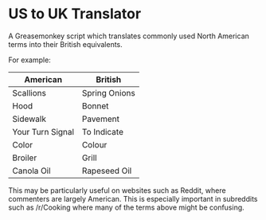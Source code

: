 US to UK Translator
===================

A Greasemonkey script which translates commonly used North American terms into their British equivalents.

For example:

| American | British |
|---|---|
| Scallions | Spring Onions |
| Hood | Bonnet |
| Sidewalk | Pavement |
| Your Turn Signal | To Indicate |
| Color | Colour |
| Broiler | Grill |
| Canola Oil | Rapeseed Oil |

This may be particularly useful on websites such as Reddit, where commenters are largely American. This is especially important in subreddits such as /r/Cooking where many of the terms above might be confusing.
